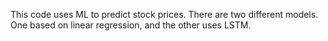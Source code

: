 This code uses ML to predict stock prices.
There are two different models. One based on linear regression, and the other uses LSTM.
